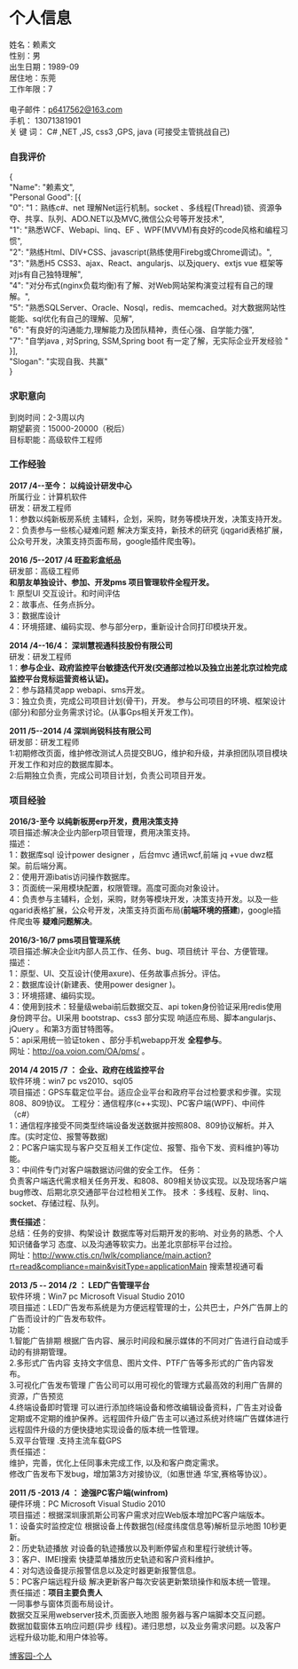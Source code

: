 # 个人信息
姓名：赖素文 <br />
性别：男<br />
出生日期：1989-09  
居住地：东莞<br />
工作年限：7 <br />       
电子邮件：p6417562@163.com<br />
手机： 13071381901<br />
关 键 词： C# ,NET ,JS, css3 ,GPS, java (可接受主管挑战自己)<br />

### 自我评价
{<br />
"Name": "赖素文",<br />
"Personal Good": [{<br />
"0": "1：熟练c#、net 理解Net运行机制。socket 、多线程(Thread)锁、资源争夺、共享、队列、ADO.NET以及MVC,微信公众号等开发技术",<br />
"1": "熟悉WCF、Webapi、linq、EF 、WPF(MVVM)有良好的code风格和编程习惯",<br />
"2": "熟练Html、DIV+CSS、javascript(熟练使用Firebg或Chrome调试)。",<br />
"3": "熟悉H5 CSS3、ajax、React、angularjs、以及jquery、extjs vue 框架等<br />
对js有自己独特理解",<br />
"4": "对分布式(nginx负载均衡)有了解、对Web网站架构演变过程有自己的理解。",<br />
"5": "熟悉SQLServer、Oracle、Nosql，redis、memcached。对大数据网站性能能、sql优化有自己的理解、见解",<br />
"6": "有良好的沟通能力,理解能力及团队精神，责任心强、自学能力强",<br />
"7": "自学java , 对Spring, SSM,Spring boot 有一定了解，无实际企业开发经验 "<br />
}],<br />
"Slogan": "实现自我、共赢"<br />
}

### 求职意向
到岗时间：2-3周以内<br />
期望薪资：15000-20000（税后）<br />
目标职能：高级软件工程师<br />

### 工作经验
**2017 /4--至今： 以纯设计研发中心**<br />
所属行业：计算机软件<br />
研发：研发工程师<br />
1：参数以纯新板房系统 主辅料，企划，采购，财务等模块开发，决策支持开发。<br />
2：负责参与一些核心疑难问题 解决方案支持，新技术的研究 (jqgarid表格扩展，公众号开发，决策支持页面布局，google插件爬虫等)。<br />

**2016 /5--2017 /4 旺盈彩盒纸品**<br />
研发部：高级工程师<br />
**和朋友单独设计、参加、开发pms 项目管理软件全程开发。**<br />
1: 原型UI 交互设计。和时间评估<br />
2：故事点、任务点拆分。<br />
3：数据库设计<br />
4：环境搭建、编码实现、参与部分erp，重新设计合同打印模块开发。<br />

**2014 /4--16/4： 深圳慧视通科技股份有限公司**<br />
研发：研发工程师<br />
1：**参与企业、政府监控平台敏捷迭代开发(交通部过检以及独立出差北京过检完成监控平台竞标运营资格认证)。**<br />
2：参与路精灵app webapi、sms开发。<br />
3：独立负责，完成公司项目计划(骨干)，开发。 参与公司项目的环境、框架设计(部分)和部分业务需求讨论。(从事Gps相关开发工作)。<br />

**2011 /5--2014 /4 深圳尚锐科技有限公司**<br />
研发部：研发工程师<br />
1:初期修改页面，维护修改测试人员提交BUG，维护和升级，并承担团队项目模块开发工作和对应的数据库脚本。<br />
2:后期独立负责，完成公司项目计划，负责公司项目开发。<br />

### 项目经验
**2016/3-至今 以纯新板房erp开发，费用决策支持** <br />
项目描述:解决企业内部erp项目管理，费用决策支持。<br />
描述：<br />
1：数据库sql 设计power designer ，后台mvc 通讯wcf,前端 jq +vue dwz框架。前后端分离。<br />
2：使用开源ibatis访问操作数据库。<br />
3：页面统一采用模块配置，权限管理。高度可面向对象设计。<br />
4：负责参与主辅料，企划，采购，财务等模块开发，决策支持开发。以及一些qgarid表格扩展，公众号开发，决策支持页面布局(**前端环境的搭建**)，google插件爬虫等 **疑难问题解决**。<br />


**2016/3-16/7 pms项目管理系统**<br />
项目描述:解决企业it内部人员工作、任务、bug、项目统计 平台、方便管理。<br />
描述：<br />
1：原型、UI、交互设计(使用axure)、任务故事点拆分。评估。<br />
2：数据库设计(新建表、使用power designer )。<br />
3：环境搭建、编码实现。<br />
4：使用到技术：轻量级webai前后数据交互、api token身份验证采用redis使用身份跨平台。UI采用 bootstrap、css3 部分实现 响适应布局、脚本angularjs、jQuery 。和第3方面甘特图等。<br />
5：api采用统一验证token 、部分手机webapp开发 **全程参与**。<br />
网址：http://oa.voion.com/OA/pms/ 。<br />


**2014 /4  2015 /7 ： 企业、政府在线监控平台**<br />
软件环境：win7 pc vs2010、sql05<br />
项目描述：GPS车载定位平台。适应企业平台和政府平台过检要求和步骤。实现808、809协议。 工程分：通信程序(c++实现)、PC客户端(WPF)、中间件（c#）<br />
1：通信程序接受不同类型终端设备发送数据并按照808、809协议解析。并入库。(实时定位、报警等数据) <br />
2：PC客户端实现与客户交互相关工作(定位、报警、指令下发、资料维护)等功能。 <br />
3：中间件专门对客户端数据访问做的安全工作。
任务：<br />
负责客户端迭代需求相关任务开发、和808、809相关协议实现。以及现场客户端bug修改、后期北京交通部平台过检相关工作。 技术 ：多线程、反射、linq、socket、存储过程、队列。<br />

**责任描述**：<br />
总结：任务的安排、构架设计 数据库等对后期开发的影响、对业务的熟悉、个人知识储备学习 态度、以及沟通等软实力。出差北京部标平台过捡。<br />
网址：http://www.ctis.cn/lwlk/compliance/main.action?rt=read&compliance=main&visitType=applicationMain 搜索慧视通可看<br />

**2013 /5 -- 2014 /2 ： LED广告管理平台**<br />
软件环境：Win7 pc Microsoft Visual Studio 2010<br />
项目描述：LED广告发布系统是为方便远程管理的士，公共巴士，户外广告屏上的广告而设计的广告发布软件。<br /> 
功能： <br />
1.智能广告排期 根据广告内容、展示时间段和展示媒体的不同对广告进行自动或手动的有排期管理。<br />
2.多形式广告内容 支持文字信息、图片文件、PTF广告等多形式的广告内容发布。<br />
3.可视化广告发布管理 广告公司可以用可视化的管理方式最高效的利用广告屏的资源，广告预览<br />
4.终端设备即时管理 可以进行添加终端设备和修改编辑设备资料，广告主对设备定期或不定期的维护保养。远程固件升级广告主可以通过系统对终端广告媒体进行远程固件升级的方便快捷地实现设备的版本统一性管理。<br />
5.双平台管理 .支持主流车载GPS<br />
责任描述：<br />
维护，完善，优化上任同事未完成工作, 以及和客户商定需求。<br />
修改广告发布下发bug，增加第3方对接协议,（如惠世通 华宝,赛格等协议）。

**2011 /5 -2013 /4 ： 途强PC客户端(winfrom)**<br />
硬件环境：PC Microsoft Visual Studio 2010<br />
项目描述：根据深圳康凯斯公司客户需求对应Web版本增加PC客户端版本。<br />
1：设备实时监控定位 根据设备上传数据包(经度纬度信息等)解析显示地图 10秒更新。 <br />
2：历史轨迹播放 对设备的轨迹播放以及判断停留点和里程行驶统计等。<br />
3：客户、IMEI搜索 快捷菜单播放历史轨迹和客户资料维护。<br />
4：对勾选设备提示报警信息以及定时器更新报警信息。<br />
5：PC客户端远程升级 解决更新客户每次安装更新繁琐操作和版本统一管理。<br />
责任描述：**项目主要负责人**<br />
一同事参与窗体页面布局设计。 <br />
数据交互采用webserver技术,页面嵌入地图 服务器与客户端脚本交互问题。<br />
数据加载窗体五响应问题(异步 线程)。递归思想，以及业务需求问题。以及客户远程升级功能,和用户体验等。<br />

[博客园-个人](http://www.cnblogs.com/y112102/)



